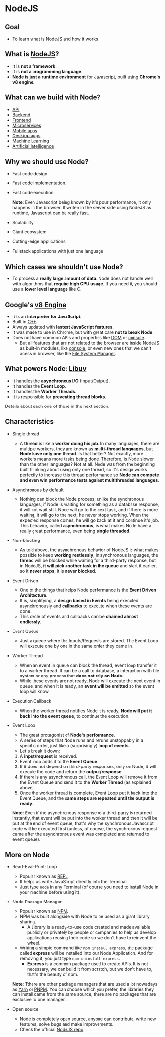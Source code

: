 # NodeJS

## Goal

-   To learn what is NodeJS and how it works

## What is [NodeJS](https://nodejs.org/en/about/)?

-   It is **not a framework**.
-   It is **not a programming language**.
-   **Node is just a runtime environment** for Javascript, built using **Chrome's v8 engine**.

## What can we build with Node?

-   [API](https://www.redhat.com/en/topics/api/what-are-application-programming-interfaces)
-   [Backend](https://airfocus.com/glossary/what-is-a-back-end/)
-   [Frontend](https://airfocus.com/glossary/what-is-a-front-end/)
-   [Microservices](https://aws.amazon.com/microservices/)
-   [Mobile apps](https://www.g2.com/glossary/mobile-apps)
-   [Desktop apps](https://v2cloud.com/glossary/what-is-a-desktop-app#:~:text=A%20desktop%20application%20is%20a,are%20developed%20purely%20for%20entertainment.)
-   [Machine Learning](https://www.ibm.com/topics/machine-learning)
-   [Artificial Intelligence](https://www.ibm.com/topics/artificial-intelligence)

## Why we should use Node?

-   Fast code design.
-   Fast code implementation.
-   Fast code execution.

    **Note**: Even Javascript being known by it's pour performance, it only happens in the browser. If writen in the server side using NodeJS as runtime, Javascript can be really fast.

-   Scalability
-   Giant ecosystem
-   Cutting-edge applications
-   Fullstack applications with just one language

## Which cases we **shouldn't** use Node?

-   To process a **really large amount of data**. Node does not handle well with algorithms that **require high CPU usage**. If you need it, you should use a **lower level language** like C.

## Google's [v8 Engine](https://v8.dev/)

-   It is an **interpreter for JavaScript**.
-   Built in [C++](https://www.w3schools.com/cpp/cpp_intro.asp).
-   Always updated with **lastest JavaScript features**.
-   It was made to use in Chrome, but with great care **not to break Node**.
-   Does not have common APIs and properties like [DOM](https://developer.mozilla.org/en-US/docs/Web/API/Document_Object_Model/Introduction) or [console](https://developer.mozilla.org/en-US/docs/Web/API/console).
    -   But all features that are not related to the browser are inside NodeJS as built-in modules, like [console](https://nodejs.org/api/console.html), or even new ones that we can't acess in browser, like the [File System Manager](https://nodejs.org/api/fs.html).

## What powers Node: [Libuv](https://libuv.org/)

-   It handles the **asynchronous I/O** (Input/Output).
-   It handles the **Event Loop**.
-   It handles the **Worker Threads**.
-   It is responsible for **preventing thread blocks**.

Details about each one of these in the next section.

## Characteristics

-   Single thread
    -   A **thread** is like a **worker doing his job**. In many languages, there are multiple workers, they are known as **multi-thread languages**, but **Node have only one thread**. Is that better? Not exactly, more workers means more tasks being done. Therefore, is Node slower than the other languages? Not at all. Node was from the beginning built thinking about using only one thread, so it's design works perfectly to increase this thread performance so **Node can compete and even win performance tests against multithreaded languages**.
-   Asynchronous by default
    -   Nothing can block the Node process, unlike the synchronous languages, if Node is waiting for something as a database response, it will not wait still. Node will go to the next task, and if there is more waiting, it will go to the next, he never stops working. When the expected response comes, he will go back at it and continue it's job. This behavior, called **asynchronous**, is what makes Node have a really great performance, even being **single threaded**.
-   Non-blocking
    -   As told above, the asynchronous behavior of NodeJS is what makes possible to keep **working restlessly**, in synchronous languages, the **thread** will be blocked while waiting for a third-party response, but in NodeJS, **it will pick another task in the queue** and start it earlier, so it **never stops**, it is **never blocked**.
-   Event Driven
    -   One of the things that helps Node performance is the **Event Driven Architecture**.
    -   It is, simplifying, a **design based in Events** being executed asynchronously and **callbacks** to execute when these events are done.
    -   This cycle of events and callbacks can be **chained almost endlessly**.
-   Event Queue
    -   Just a queue where the Inputs/Requests are stored. The Event Loop will execute one by one in the same order they came in.
-   Worker Thread
    -   When an event in queue can block the thread, event loop transfer it to a worker thread. It can be a call to database, a interaction with file system or any process that **does not rely on Node**.
    -   While these events are not ready, Node will execute the next event in queue, and when it is ready, an **event will be emitted** so the event loop will know.
-   Execution Callback
    -   When the worker thread notifies Node it is ready, **Node will put it back into the event queue**, to continue the execution.
-   Event Loop

    -   The great protagonist of **Node's performance**.
    -   A series of steps that Node runs and reruns unstoppably in a specific order, just like a (surprisingly) **loop of events**.
    -   Let's break it down:

    1. A **input/request** is received.
    2. Event loop adds it to the **Event Queue**.
    3. If it does not depend on third-party responses, only on Node, it will execute the code and return the **output/response**
    4. If there is any asynchronous call, the Event Loop will remove it from the Event Queue and send it to the **Worker Thread** (as explained above).
    5. Once the worker thread is complete, Event Loop put it back into the Event Queue, and the **same steps are repeated until the output is ready**.

    **Note**: Even if the asynchronous response to a third-party is returned instantly, that event will be put into the worker thread and then it will be put at the end of event queue, that's why the synchronous Javascript code will be executed first (unless, of course, the synchronous request came after the asynchronous event was completed and returned to event queue).

## More on Node

-   Read-Eval-Print-Loop

    -   Popular known as [REPL](https://nodejs.org/api/repl.html)
    -   It helps us write JavaScript directly into the Terminal.
    -   Just type `node` in any Terminal (of course you need to install Node in your machine before using it).

-   Node Package Manager

    -   Popular known as [NPM](https://www.npmjs.com/).
    -   NPM was built alongside with Node to be used as a giant library sharing.
        -   A Library is a ready-to-use code created and made available publicly or privately by people or companies to help us develop applications reusing their code so we don't have to reinvent the wheel.
    -   Writing a simple command like `npm install express`, the package called **express** will be installed into our Node Application. And for removing it, you just type `npm uninstall express`.
        -   **Express** is a common package used to create APIs. It is not necessary, we can build it from scratch, but we don't have to, that's the beauty of npm.

    **Note**: Tthere are other package managers that are used a lot nowadays as [Yarn](https://yarnpkg.com/) or [PNPM](https://pnpm.io/). You can choose which you prefer, the libraries they can install came from the same source, there are no packages that are exclusive to one manager.

-   Open source
    -   Node is completely open source, anyone can contribute, write new features, solve bugs and make improvements.
    -   Check the official [NodeJS repo](https://github.com/nodejs/node)
